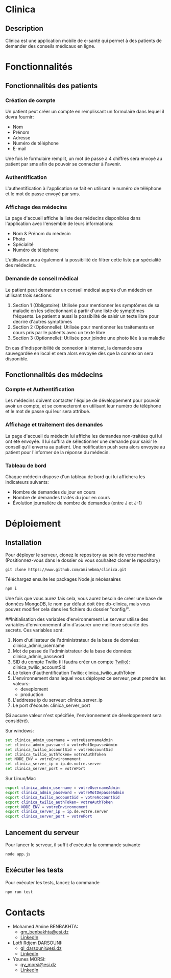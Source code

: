 # Clinica
## Description
Clinica est une application mobile de e-santé qui permet à des patients de demander des conseils médicaux en ligne.

# Fonctionnalités
## Fonctionnalités des patients
### Création de compte
Un patient peut créer un compte en remplissant un formulaire dans lequel il devra fournir:
- Nom
- Prénom
- Adresse
- Numéro de téléphone
- E-mail

Une fois le formulaire remplit, un mot de passe à 4 chiffres sera envoyé au patient par sms afin de pouvoir se connecter à l'avenir.

### Authentification
L'authentification à l'application se fait en utilisant le numéro de téléphone et le mot de passe envoyé par sms.

### Affichage des médecins
La page d'accueil affiche la liste des médecins disponibles dans l'application avec l'ensemble de leurs informations:
- Nom & Prénom du médecin
- Photo 
- Spécialité
- Numéro de téléphone

L'utilisateur aura également la possibilité de filtrer cette liste par spécialité des médecins.

### Demande de conseil médical
Le patient peut demander un conseil médical auprès d'un médecin en utilisant trois sections:
1. Section 1 (Obligatoire): Utilisée pour mentionner les symptômes de sa maladie en les sélectionnant à partir d'une liste de symptômes fréquents. Le patient a aussi la possibilité de saisir un texte libre pour décrire d'autres symptômes
2. Section 2 (Optionnelle): Utilisée pour mentionner les traitements en cours pris par le patients avec un texte libre
3. Section 3 (Optionnelle): Utilisée pour joindre une photo liée à sa maladie

En cas d'indisponibilité de connexion à internet, la demande sera sauvegardée en local et sera alors envoyée dès que la connexion sera disponible.

## Fonctionnalités des médecins
### Compte et Authentification
Les médecins doivent contacter l'équipe de développement pour pouvoir avoir un compte, et se connecteront en utilisant leur numéro de téléphone et le mot de passe qui leur sera attribué.

### Affichage et traitement des demandes
La page d'accueil du médecin lui affiche les demandes non-traitées qui lui ont été envoyée. Il lui suffira de sélectionner une demande pour saisir le conseil qu'il enverra au patient.
Une notification push sera alors envoyée au patient pour l'informer de la réponse du médecin.

### Tableau de bord 
Chaque médecin dispose d'un tableau de bord qui lui affichera les indicateurs suivants:
- Nombre de demandes du jour en cours
- Nombre de demandes traités du jour en cours
- Évolution journalière du nombre de demandes (entre J et J-1)

# Déploiement
## Installation
Pour déployer le serveur, clonez le repository au sein de votre machine (Positionnez-vous dans le dossier où vous souhaitez cloner le repository)
```git
git clone https://www.github.com/aminebma/clinica.git
```
Téléchargez ensuite les packages Node.js nécéssaires
```bash
npm i
``` 
Une fois que vous aurez fais cela, vous aurez besoin de créer une base de données MongoDB, le nom par défaut doit être db-clinica, mais vous pouvez modifier cela dans les fichiers du dossier "config/".

##Initialisation des variables d'environnement
Le serveur utilise des variables d'environnement afin d'assurer une meilleure sécurité des secrets. 
Ces variables sont:
1. Nom d'utilisateur de l'administrateur de la base de données: clinica_admin_username
2. Mot de passe de l'administrateur de la base de données: clinica_admin_password
3. SID du compte Twilio (Il faudra créer un compte [Twilio](www.twilio.com)): clinica_twilio_accountSid
4. Le token d'authentification Twilio: clinica_twilio_authToken
5. L'environnement dans lequel vous déployez ce serveur, peut prendre les valeurs:
    - deveploment
    - production
6. L'addresse ip du serveur: clinica_server_ip
7. Le port d'écoute: clinica_server_port

(Si aucune valeur n'est spécifiée, l'environnement de développement sera considéré).

Sur windows:
```bash
set clinica_admin_username = votreUsernameAdmin
set clinica_admin_password = votreMotDepasseAdmin
set clinica_twilio_accountSid = votreAccountSid
set clinica_twilio_authToken= votreAuthToken
set NODE_ENV = votreEnvironnement
set clinica_server_ip = ip.de.votre.server
set clinica_server_port = votrePort
```
Sur Linux/Mac
```bash
export clinica_admin_username = votreUsernameAdmin
export clinica_admin_password = votreMotDepasseAdmin
export clinica_twilio_accountSid = votreAccountSid
export clinica_twilio_authToken= votreAuthToken
export NODE_ENV = votreEnvironnement
export clinica_server_ip = ip.de.votre.server
export clinica_server_port = votrePort
```

## Lancement du serveur
Pour lancer le serveur, il suffit d'exécuter la commande suivante
```bash
node app.js
```

## Exécuter les tests
Pour exécuter les tests, lancez la commande 
```bash
npm run test
```

# Contacts   
- Mohamed Amine BENBAKHTA: 
    - [gm_benbakhta@esi.dz](mailto:gm_benbakhta@esi.dz)
    - [LinkedIn](https://www.linkedin.com/in/mohamed-amine-benbakhta)    
- Lotfi Rdjem DARSOUNI: 
    - [gl_darsouni@esi.dz](mailto:gl_darsouni@esi.dz) 
    - [LinkedIn](https://www.linkedin.com/in/lotfi-rdjem-darsouni-250747176)   
- Younes MORSI: 
    - [gy_morsi@esi.dz](mailto:gy_morsi@esi.dz)
    - [LinkedIn](https://www.linkedin.com/in/younes-morsi-35722a188)
